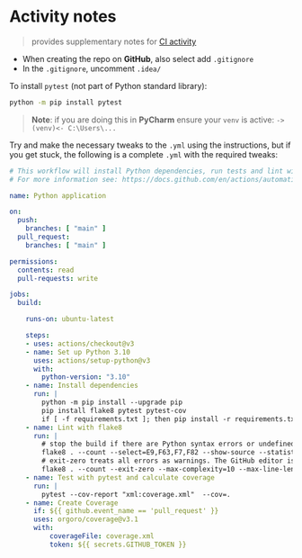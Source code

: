 # Activity notes
> provides supplementary  notes for [CI activity](https://coderefinery.github.io/testing/continuous-integration/)

- When creating the repo on **GitHub**, also select add `.gitignore` 
- In the `.gitignore`, uncomment `.idea/`


To install `pytest` (not part of Python standard library):

```bash
python -m pip install pytest
```
> **Note**: if you are doing this in **PyCharm** ensure your `venv` is active:
```->(venv)<- C:\Users\...```

Try and make the necessary tweaks to the `.yml` using the instructions, but 
if you get stuck, the following is a complete `.yml` with the required tweaks:

```yml
# This workflow will install Python dependencies, run tests and lint with a single version of Python
# For more information see: https://docs.github.com/en/actions/automating-builds-and-tests/building-and-testing-python

name: Python application

on:
  push:
    branches: [ "main" ]
  pull_request:
    branches: [ "main" ]

permissions:
  contents: read
  pull-requests: write

jobs:
  build:

    runs-on: ubuntu-latest

    steps:
    - uses: actions/checkout@v3
    - name: Set up Python 3.10
      uses: actions/setup-python@v3
      with:
        python-version: "3.10"
    - name: Install dependencies
      run: |
        python -m pip install --upgrade pip
        pip install flake8 pytest pytest-cov
        if [ -f requirements.txt ]; then pip install -r requirements.txt; fi
    - name: Lint with flake8
      run: |
        # stop the build if there are Python syntax errors or undefined names
        flake8 . --count --select=E9,F63,F7,F82 --show-source --statistics
        # exit-zero treats all errors as warnings. The GitHub editor is 127 chars wide
        flake8 . --count --exit-zero --max-complexity=10 --max-line-length=127 --statistics
    - name: Test with pytest and calculate coverage
      run: |
        pytest --cov-report "xml:coverage.xml"  --cov=.
    - name: Create Coverage 
      if: ${{ github.event_name == 'pull_request' }}
      uses: orgoro/coverage@v3.1
      with:
          coverageFile: coverage.xml
          token: ${{ secrets.GITHUB_TOKEN }}
```
